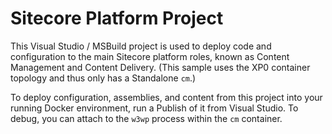# Sitecore Platform Project

This Visual Studio / MSBuild project is used to deploy code and configuration
to the main Sitecore platform roles, known as Content Management and 
Content Delivery. (This sample uses the XP0 container topology and thus only has a
Standalone `cm`.)

To deploy configuration, assemblies, and content from this project into your running Docker
environment, run a Publish of it from Visual Studio. To debug, you can attach to
the `w3wp` process within the `cm` container.
